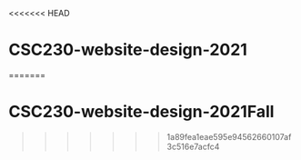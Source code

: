 <<<<<<< HEAD
# CSC230-website-design-2021

=======
# CSC230-website-design-2021Fall
>>>>>>> 1a89fea1eae595e94562660107af3c516e7acfc4
